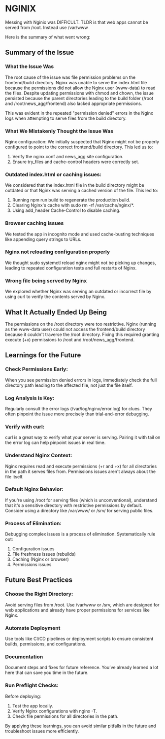 # NGINIX

Messing with Nginix was DIFFICULT. TLDR is that web apps cannot be served from /root. Instead use /var/www

Here is the summary of what went wrong:

## Summary of the Issue

### What the Issue Was

The root cause of the issue was file permission problems on the frontend/build directory. Nginx was unable to serve the index.html file because the permissions did not allow the Nginx user (www-data) to read the files. Despite updating permissions with chmod and chown, the issue persisted because the parent directories leading to the build folder (/root and /root/news_agg/frontend) also lacked appropriate permissions.

This was evident in the repeated "permission denied" errors in the Nginx logs when attempting to serve files from the build directory.

### What We Mistakenly Thought the Issue Was
Nginx configuration: We initially suspected that Nginx might not be properly configured to point to the correct frontend/build directory. This led us to:

1. Verify the nginx.conf and news_agg site configuration.
2. Ensure try_files and cache-control headers were correctly set.

### Outdated index.html or caching issues:
We considered that the index.html file in the build directory might be outdated or that Nginx was serving a cached version of the file. This led to:

1. Running npm run build to regenerate the production build.
2. Clearing Nginx's cache with sudo rm -rf /var/cache/nginx/*.
3. Using add_header Cache-Control to disable caching.

### Browser caching issues
We tested the app in incognito mode and used cache-busting techniques like appending query strings to URLs.

### Nginx not reloading configuration properly
We thought sudo systemctl reload nginx might not be picking up changes, leading to repeated configuration tests and full restarts of Nginx.

### Wrong file being served by Nginx
We explored whether Nginx was serving an outdated or incorrect file by using curl to verify the contents served by Nginx.

## What It Actually Ended Up Being
The permissions on the /root directory were too restrictive. Nginx (running as the www-data user) could not access the frontend/build directory because it couldn't traverse the /root directory.
Fixing this required granting execute (+x) permissions to /root and /root/news_agg/frontend.

## Learnings for the Future

### Check Permissions Early:

When you see permission denied errors in logs, immediately check the full directory path leading to the affected file, not just the file itself.

### Log Analysis is Key:

Regularly consult the error logs (/var/log/nginx/error.log) for clues. They often pinpoint the issue more precisely than trial-and-error debugging.

### Verify with curl:

curl is a great way to verify what your server is serving. Pairing it with tail on the error log can help pinpoint issues in real time.

### Understand Nginx Context:

Nginx requires read and execute permissions (+r and +x) for all directories in the path it serves files from. Permissions issues aren't always about the file itself.

### Default Nginx Behavior:
If you're using /root for serving files (which is unconventional), understand that it's a sensitive directory with restrictive permissions by default. Consider using a directory like /var/www/ or /srv/ for serving public files.

### Process of Elimination:
Debugging complex issues is a process of elimination. Systematically rule out:

1. Configuration issues
2. File freshness issues (rebuilds)
3. Caching (Nginx or browser)
4. Permissions issues

## Future Best Practices

### Choose the Right Directory:
Avoid serving files from /root. Use /var/www or /srv, which are designed for web applications and already have proper permissions for services like Nginx.

### Automate Deployment
Use tools like CI/CD pipelines or deployment scripts to ensure consistent builds, permissions, and configurations.

### Documentation
Document steps and fixes for future reference. You’ve already learned a lot here that can save you time in the future.

### Run Preflight Checks:
Before deploying:

1. Test the app locally.
2. Verify Nginx configurations with nginx -T.
3. Check file permissions for all directories in the path.

By applying these learnings, you can avoid similar pitfalls in the future and troubleshoot issues more efficiently. 

